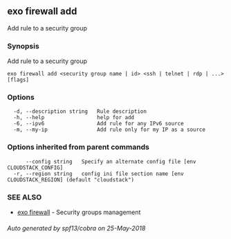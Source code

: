 ## exo firewall add

Add rule to a security group

### Synopsis

Add rule to a security group

```
exo firewall add <security group name | id> <ssh | telnet | rdp | ...> [flags]
```

### Options

```
  -d, --description string   Rule description
  -h, --help                 help for add
  -6, --ipv6                 Add rule for any IPv6 source
  -m, --my-ip                Add rule only for my IP as a source
```

### Options inherited from parent commands

```
      --config string   Specify an alternate config file [env CLOUDSTACK_CONFIG]
  -r, --region string   config ini file section name [env CLOUDSTACK_REGION] (default "cloudstack")
```

### SEE ALSO

* [exo firewall](exo_firewall.md)	 - Security groups management

###### Auto generated by spf13/cobra on 25-May-2018
